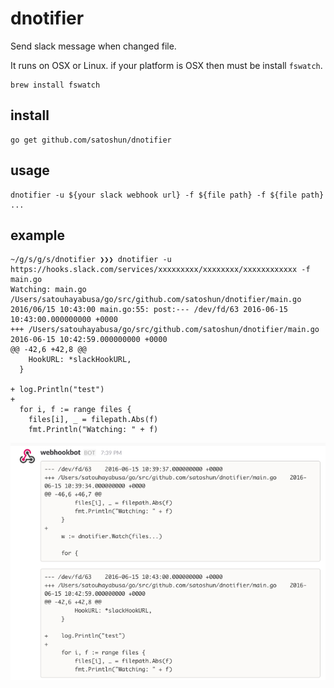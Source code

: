 # dnotifier

Send slack message when changed file.

It runs on OSX or Linux. if your platform is OSX then must be install `fswatch`.

```shell
brew install fswatch
```


## install

```shell
go get github.com/satoshun/dnotifier
```


## usage

```shell
dnotifier -u ${your slack webhook url} -f ${file path} -f ${file path} ...
```


## example

```shell
~/g/s/g/s/dnotifier ❯❯❯ dnotifier -u https://hooks.slack.com/services/xxxxxxxxx/xxxxxxxx/xxxxxxxxxxxx -f main.go
Watching: main.go
/Users/satouhayabusa/go/src/github.com/satoshun/dnotifier/main.go
2016/06/15 10:43:00 main.go:55: post:--- /dev/fd/63 2016-06-15 10:43:00.000000000 +0000
+++ /Users/satouhayabusa/go/src/github.com/satoshun/dnotifier/main.go 2016-06-15 10:42:59.000000000 +0000
@@ -42,6 +42,8 @@
    HookURL: *slackHookURL,
  }

+ log.Println("test")
+
  for i, f := range files {
    files[i], _ = filepath.Abs(f)
    fmt.Println("Watching: " + f)
```

<img src="assets/screenshot.png" width="600px">
